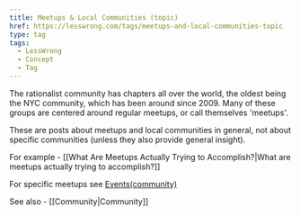 ```yaml
---
title: Meetups & Local Communities (topic)
href: https://lesswrong.com/tags/meetups-and-local-communities-topic
type: tag
tags:
  - LessWrong
  - Concept
  - Tag
---
```


The rationalist community has chapters all over the world, the oldest being the NYC community, which has been around since 2009. Many of these groups are centered around regular meetups, or call themselves 'meetups'.

These are posts about meetups and local communities in general, not about specific communities (unless they also provide general insight).  
  
For example - [[What Are Meetups Actually Trying to Accomplish?|What are meetups actually trying to accomplish?]]

For specific meetups see [Events(community)](https://www.lesswrong.com/tag/events-community)

See also - [[Community|Community]]